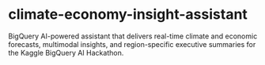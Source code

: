 # climate-economy-insight-assistant
BigQuery AI-powered assistant that delivers real-time climate and economic forecasts, multimodal insights, and region-specific executive summaries for the Kaggle BigQuery AI Hackathon.
